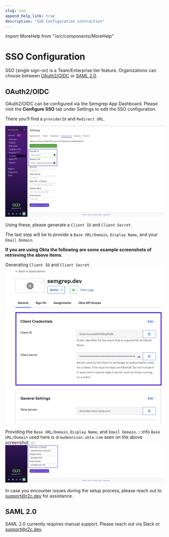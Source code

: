 ```yaml
---
slug: sso
append_help_link: true
description: "SSO Configuration instruction"
---
```


import MoreHelp from "/src/components/MoreHelp"

# SSO Configuration

SSO (single sign-on) is a Team/Enterprise tier feature. Organizations can choose between [OAuth2/OIDC](#oauth2oidc) or [SAML 2.0](#saml-20).

## OAuth2/OIDC

OAuth2/OIDC can be configured via the Semgrep App Dashboard. Please visit the <b>Configure SSO</b> tab under Settings to edit the SSO configuration.

There you’ll find a `providerId` and `Redirect URL`.

![Finding providerId and RedirectURL via the Semgrep App](../img/sso-finding-providerId-and-Redirect-URL.png "Finding providerId and RedirectURL via the Semgrep App")

Using these, please generate a `Client ID` and `Client Secret`.

The last step will be to provide a `Base URL/Domain`, `Display Name`, and your `Email Domain`.

<b>If you are using Okta the following are some example screenshots of retrieving the above items.</b>

Generating `Client ID` and `Client Secret`.
![Generating Client ID and Client Secret via the Okta](../img/sso-clientID-clientSecret.png "Generating Client ID and Client Secret via the Okta")

Providing the `Base URL/Domain`, `Display Name`, and `Email Domain`. 
:::info
  `Base URL/Domain` used here is `drewdennison.okta.com` seen 
  on the above screenshot.
:::
![Providing the Base URL/Domain, Display Name, and Email Domain](../img/sso-providing-BaseURL-DisplayName-EmailDomain.png "Providing the Base URL/Domain, Display Name, and Email Domain")


In case you encounter issues during the setup process, please reach out to [support@r2c.dev](mailto:support@r2c.dev) for assistance.

## SAML 2.0

SAML 2.0 currently requires manual support. Please reach out via Slack or [support@r2c.dev](mailto:support@r2c.dev).

<MoreHelp />